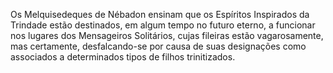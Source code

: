 ﻿Os Melquisedeques de Nébadon ensinam que os Espíritos Inspirados da Trindade estão destinados, em algum tempo no futuro eterno, a funcionar nos lugares dos Mensageiros Solitários, cujas fileiras estão vagarosamente, mas certamente, desfalcando-se por causa de suas designações como associados a determinados tipos de filhos trinitizados.